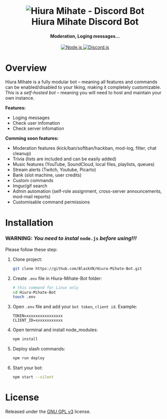<h1 align="center">
  <br>
  <a><img src="https://media2.giphy.com/media/v1.Y2lkPTc5MGI3NjExd2c0eWR5ZGwyMDFtb3RlZTJ6bXM4bzJ1ZWRkZ3U3cnprdGlia3p0diZlcD12MV9pbnRlcm5hbF9naWZfYnlfaWQmY3Q9Zw/r2SeyaFNADOfW4nOxx/giphy.gif" alt="Hiura Mihate - Discord Bot"></a>
  <br>
  Hiura Mihate Discord Bot
  <br>
</h1>

<h4 align="center">Moderation, Loging messages...</h4>

<p align="center">
  <a href="https://nodejs.org/">
    <img alt="Node.js" src="https://img.shields.io/badge/node.js-43853d?style=for-the-badge&logo=node.js&logoColor=white">
  </a>
  <a href="https://discord.js.org/">
    <img alt="Discord.js" src="https://img.shields.io/badge/discord.js-7289DA?style=for-the-badge&logo=discord&logoColor=white">
  </a>
</p>

# Overview

Hiura Mihate is a fully modular bot – meaning all features and commands can be enabled/disabled to your
liking, making it completely customizable. This is a *self-hosted bot* – meaning you will need
to host and maintain your own instance.

**Features:**
- Loging messages
- Check user infomation
- Check server infomation

**Comming soon features:**
- Moderation features (kick/ban/softban/hackban, mod-log, filter, chat cleanup)
- Trivia (lists are included and can be easily added)
- Music features (YouTube, SoundCloud, local files, playlists, queues) 
- Stream alerts (Twitch, Youtube, Picarto)
- Bank (slot machine, user credits)
- Custom commands
- Imgur/gif search
- Admin automation (self-role assignment, cross-server announcements, mod-mail reports)
- Customisable command permissions

# Installation

### **WARNING**: *You need to instal* `node.js` *before using!!!*
Please follow these step:
1. Clone project:
    ```bash
    git clone https://github.com/BlaskVN/Hiura-Mihate-Bot.git
    ```
2. Create `.env` file in Hiura-Mihate-Bot folder:
    ```bash
    # this command for Linux only
    cd Hiura-Mihate-Bot
    touch .env
    ```
3. Open `.env` file and add your `bot token`, `client id`. Example:
    ```
    TOKEN=xxxxxxxxxxxxxxxx
    CLIENT_ID=xxxxxxxxxxxx
    ```
4. Open terminal and install node_modules:
    ```bash
    npm install
    ```
5. Deploy slash commands:
    ```bash
    npm run deploy
    ```
6. Start your bot:
    ```bash
    npm start --silent
    ```

<!-- # Contributors

We would like to thank the following contributors for their support and contributions to the project:

<table>
  <tr>
    <td align="center"><a href="https://github.com/contributor1"><img src="https://avatars.githubusercontent.com/u/1?v=4" width="100px;" alt="" style="border-radius: 50%;"/><br /><sub><b>Contributor 1</b></sub></a></td>
    <td align="center"><a href="https://github.com/contributor2"><img src="https://avatars.githubusercontent.com/u/2?v=4" width="100px;" alt="" style="border-radius: 50%;"/><br /><sub><b>Contributor 2</b></sub></a></td>
    <td align="center"><a href="https://github.com/contributor3"><img src="https://avatars.githubusercontent.com/u/3?v=4" width="100px;" alt="" style="border-radius: 50%;"/><br /><sub><b>Contributor 3</b></sub></a></td>
  </tr>
</table> -->

# License

Released under the [GNU GPL v3](https://www.gnu.org/licenses/gpl-3.0.en.html) license.